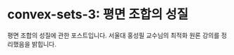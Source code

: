 # convex-sets-3: 평면 조합의 성질
평면 조합의 성질에 관한 포스트입니다. 서울대 홍성필 교수님의 최적화 원론 강의를 정리했음을 밝힙니다.

<!--stackedit_data:
eyJoaXN0b3J5IjpbMTQwNDUyNjQ4NF19
-->